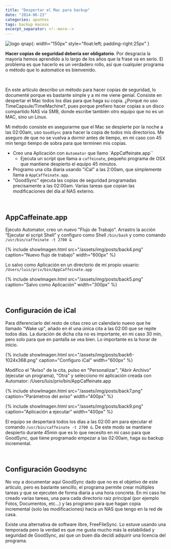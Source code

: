 ```yaml
---
title: "Despertar el Mac para backup"
date: "2014-06-23"
categories: apuntes
tags: backup macosx
excerpt_separator: <!--more-->
---
```



![logo qnap](/assets/img/posts/backup.jpg){: width="150px" style="float:left; padding-right:25px" } 

**Hacer copias de seguridad debería ser obligatorio**. Por desgracia la mayoría hemos aprendido a lo largo de los años que la frase va en serio. El problema es que hacerlo es un verdadero rollo, así que cualquier programa o método que lo automatice es bienvenido.


<br clear="left"/>
<!--more-->

En este artículo describo un método para hacer copias de seguridad, lo documenté porque es bastante simple y a mi me viene genial. Consiste en despertar el Mac todos los días para que haga su copia. ¿Porqué no uso TimeCapsule/TimeMachine?, pues porque prefiero hacer copias a un disco compartido NAS vía SMB, donde escribe también otro equipo que no es un MAC, sino un Linux.

Mi método consiste en asegurarme que el Mac se despierte por la noche a las 02:00am, uso `GoodSync` para hacer la copia de todos mis directorios. Me aseguro de que no se vuelva a dormir antes de tiempo, en mi caso con 45 min tengo tiempo de sobra para que terminen mis copias.

- Creo una Aplicación con `Automator` que llamo `AppCaffeinate.app``
  - Ejecuta un script que llama a `caffeinate`, pequeño programa de OSX que mantiene despierto el equipo 45 minutos.
- Programo una cita diaria usando "iCal" a las 2:00am, que simplemente llama a `AppCaffeinate.app`.
- "GoodSync" ejecuta las copias de seguridad programadas precisamente a las 02:00am. Varias tareas que copian las modificaciones del día al NAS externo.

<br/>

## AppCaffeinate.app

Ejecuto Automator, creo un nuevo "Flujo de Trabajo". Arrastro la acción “Ejecutar el script Shell” y configuro como Shell `/bin/bash` y como comando `/usr/bin/caffeinate -t 2700 &`

{% include showImagen.html
    src="/assets/img/posts/back4.png"
    caption="Nuevo flujo de trabajo"
    width="600px"
    %}

Lo salvo como Aplicación en un directorio de mi propio usuario: `/Users/luis/priv/bin/AppCaffeinate.app`

{% include showImagen.html
    src="/assets/img/posts/back5.png"
    caption="Salvo como Aplicación"
    width="300px"
    %}

<br/>

## Configuración de iCal

Para diferenciarlo del resto de citas creo un calendario nuevo que he llamado "Wake up", añado en él una única cita a las 02:00 que se repite todos días. La duración de dicha cita no es importante, en mi caso 30 min, pero solo para que en pantalla se vea bien. Lo importante es la horar de inicio.

{% include showImagen.html
    src="/assets/img/posts/back6-1024x368.png"
    caption="Configuro iCal"
    width="600px"
    %}

Modifico el "Aviso" de la cita, pulso en "Personalizar", "Abrir Archivo" (ejecutar un programa), "Otra" y selecciono mi aplicación creada con Automator: /Users/luis/priv/bin/AppCaffeinate.app

{% include showImagen.html
    src="/assets/img/posts/back7.png"
    caption="Parámetros del aviso"
    width="400px"
    %}

{% include showImagen.html
    src="/assets/img/posts/back9.png"
    caption="Aplicación a ejecutar"
    width="400px"
    %}

El equipo se despertará todos los días a las 02:00 am para ejecutar el comando `/usr/bin/caffeinate -t 2700 &`. De este modo se mantiene despierto durante 45min que es lo que necesito en mi caso para que GoodSync, que tiene programado empezar a las 02:00am, haga su backup incremental.

<br/>

## Configuración Goodsync

No voy a documentar aquí GoodSync dado que no es el objetivo de este artículo, pero es bastante sencillo, el programa permite crear múltiples tareas y que se ejecuten de forma diaria a una hora concreta. En mi caso he creado varias tareas, una para cada directorio raiz principal (por ejemplo Fotos, Documentos, etc...) y las programo para que hagan copia incremental (solo las modificaciones) hacia un NAS que tengo en la red de casa.

Existe una alternativa de software libre, FreeFileSync. Lo estuve usando una temporada pero la verdad es que me gusta mucho más la estabilidad y seguridad de GoodSync, así que un buen día decidí adquirir una licencia del programa.
